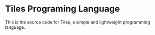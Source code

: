# Tiles Programing Language

This is the source code for Tiles, a simple and lightweight programming language.